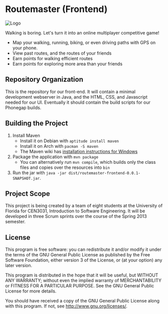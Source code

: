 Routemaster (Frontend)
======================

![Logo](https://www.cise.ufl.edu/~woodruff/routemaster/logo_small.png)

Walking is boring. Let's turn it into an online multiplayer competitive game!

- Map your walking, running, biking, or even driving paths with GPS on your
  phone.
- View past routes, and the routes of your friends
- Earn points for walking efficient routes
- Earn points for exploring more area than your friends

Repository Organization
-----------------------

This is the repository for our front-end. It will contain a minimal development
webserver in Java, and the HTML, CSS, and Javascript needed for our UI.
Eventually it should contain the build scripts for our Phonegap builds.

Building the Project
--------------------

1. Install Maven
    - Install it on Debian with `aptitude install maven`
    - Install it on Arch with `pacman -S maven`
    - The Maven wiki has
      [installation instructions for Windows](https://maven.apache.org/guides/getting-started/windows-prerequisites.html)
2. Package the application with `mvn package`
    - You can alternatively run `mvn compile`, which builds only the class files
      and copies over the resources into `bin`
3. Run the jar with `java -jar dist/routemaster-frontend-0.0.1-SNAPSHOT.jar`.

Project Scope
-------------

This project is being created by a team of eight students at the University of
Florida for CEN3031, Introduction to Software Engineering. It will be developed
in three Scrum sprints over the course of the Spring 2013 semester.

License
-------

This program is free software: you can redistribute it and/or modify it under
the terms of the GNU General Public License as published by the Free Software
Foundation, either version 3 of the License, or (at your option) any later
version.

This program is distributed in the hope that it will be useful, but WITHOUT ANY
WARRANTY; without even the implied warranty of MERCHANTABILITY or FITNESS FOR A
PARTICULAR PURPOSE. See the GNU General Public License for more details.

You should have received a copy of the GNU General Public License along with
this program. If not, see <http://www.gnu.org/licenses/>.

